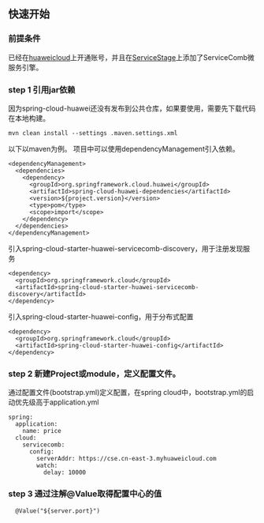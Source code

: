 ## 快速开始

### 前提条件

已经在[huaweicloud](https://www.huaweicloud.com)上开通账号，并且在[ServiceStage](https://www.huaweicloud.com/product/servicestage.html)上添加了ServiceComb微服务引擎。

### step 1 引用jar依赖

因为spring-cloud-huawei还没有发布到公共仓库，如果要使用，需要先下载代码在本地构建。
    
    mvn clean install --settings .maven.settings.xml 

以下以maven为例。
项目中可以使用dependencyManagement引入依赖。

    <dependencyManagement>
      <dependencies>
        <dependency>
          <groupId>org.springframework.cloud.huawei</groupId>
          <artifactId>spring-cloud-huawei-dependencies</artifactId>
          <version>${project.version}</version>
          <type>pom</type>
          <scope>import</scope>
        </dependency>
      </dependencies>
    </dependencyManagement>

引入spring-cloud-starter-huawei-servicecomb-discovery，用于注册发现服务
    
    <dependency>
      <groupId>org.springframework.cloud</groupId>
      <artifactId>spring-cloud-starter-huawei-servicecomb-discovery</artifactId>
    </dependency>

引入spring-cloud-starter-huawei-config，用于分布式配置

    <dependency>
      <groupId>org.springframework.cloud</groupId>
      <artifactId>spring-cloud-starter-huawei-config</artifactId>
    </dependency>
    

  
  
### step 2 新建Project或module，定义配置文件。
通过配置文件(bootstrap.yml)定义配置，在spring cloud中，bootstrap.yml的启动优先级高于application.yml

    spring:
      application:
        name: price
      cloud:
        servicecomb:
          config:
            serverAddr: https://cse.cn-east-3.myhuaweicloud.com 
            watch:
              delay: 10000

    
### step 3 通过注解@Value取得配置中心的值

      @Value("${server.port}")
